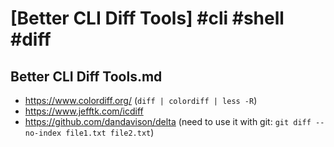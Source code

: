 # [Better CLI Diff Tools] #cli #shell #diff

## Better CLI Diff Tools.md

- https://www.colordiff.org/ (`diff | colordiff | less -R`)
- https://www.jefftk.com/icdiff
- https://github.com/dandavison/delta (need to use it with git: `git diff --no-index file1.txt file2.txt`)

